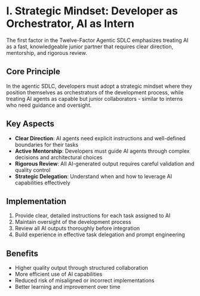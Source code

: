 # I. Strategic Mindset: Developer as Orchestrator, AI as Intern

The first factor in the Twelve-Factor Agentic SDLC emphasizes treating AI as a fast, knowledgeable junior partner that requires clear direction, mentorship, and rigorous review.

## Core Principle

In the agentic SDLC, developers must adopt a strategic mindset where they position themselves as orchestrators of the development process, while treating AI agents as capable but junior collaborators - similar to interns who need guidance and oversight.

## Key Aspects

- **Clear Direction**: AI agents need explicit instructions and well-defined boundaries for their tasks
- **Active Mentorship**: Developers must guide AI agents through complex decisions and architectural choices
- **Rigorous Review**: All AI-generated output requires careful validation and quality control
- **Strategic Delegation**: Understand when and how to leverage AI capabilities effectively

## Implementation

1. Provide clear, detailed instructions for each task assigned to AI
2. Maintain oversight of the development process
3. Review all AI outputs thoroughly before integration
4. Build experience in effective task delegation and prompt engineering

## Benefits

- Higher quality output through structured collaboration
- More efficient use of AI capabilities
- Reduced risk of misaligned or incorrect implementations
- Better learning and improvement over time